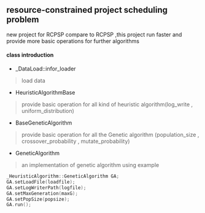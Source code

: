 ## resource-constrained project scheduling problem
 new project for RCPSP
 compare to RCPSP ,this project run faster and provide more basic operations for further algorithms
#### class introduction
* _DataLoad::infor_loader
> load data
* HeuristicAlgorithmBase
> provide basic operation for all kind of heuristic algorithm(log_write , uniform_distribution)
* BaseGeneticAlgorithm
> provide basic operation for all the Genetic algorithm (population_size , crossover_probability , mutate_probability)
* GeneticAlgorithm
> an implementation of genetic algorithm
> using example
```c++
_HeuristicAlgorithm::GeneticAlgorithm GA;
GA.setLoadFile(loadfile);
GA.setLogWriterPath(logfile);
GA.setMaxGeneration(maxG);
GA.setPopSize(popsize);
GA.run();
```